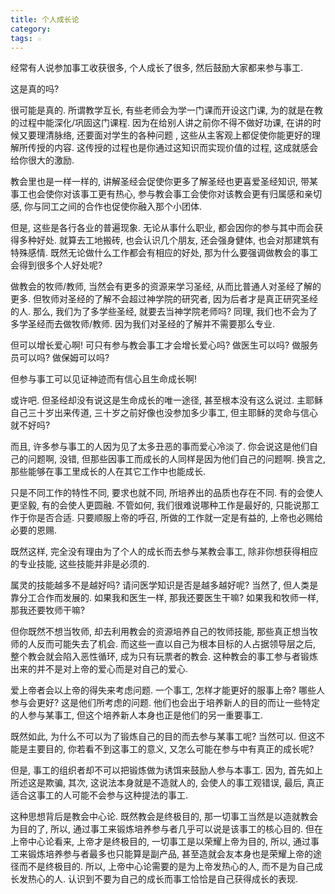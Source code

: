 ```yaml
---
title: 个人成长论
category: 
tags: ☆
---
```


经常有人说参加事工收获很多, 个人成长了很多, 然后鼓励大家都来参与事工.

这是真的吗?

很可能是真的. 所谓教学互长, 有些老师会为学一门课而开设这门课, 为的就是在教的过程中能深化/巩固这门课程. 因为在给别人讲之前你不得不做好功课, 在讲的时候又要理清脉络, 还要面对学生的各种问题
,  这些从主客观上都促使你能更好的理解所传授的内容. 这传授的过程也是你通过这知识而实现价值的过程, 这成就感会给你很大的激励.

教会里也是一样一样的, 讲解圣经会促使你更多了解圣经也更喜爱圣经知识, 带某事工也会使你对该事工更有热心, 参与教会事工会使你对该教会更有归属感和亲切感, 你与同工之间的合作也促使你融入那个小团体.

但是, 这些是各行各业的普遍现象.  无论从事什么职业, 都会因你的参与其中而会获得多种好处. 就算去工地搬砖, 也会认识几个朋友, 还会强身健体, 也会对那建筑有特殊感情. 既然无论做什么工作都会有相应的好处, 那为什么要强调做教会的事工会得到很多个人好处呢?

做教会的牧师/教师, 当然会有更多的资源来学习圣经, 从而比普通人对圣经了解的更多. 但牧师对圣经的了解不会超过神学院的研究者, 因为后者才是真正研究圣经的人. 那么, 我们为了多学些圣经, 就要去当神学院老师吗? 同理, 我们也不会为了多学圣经而去做牧师/教师. 因为我们对圣经的了解并不需要那么专业.

但可以增长爱心啊! 可只有参与教会事工才会增长爱心吗? 做医生可以吗? 做服务员可以吗? 做保姆可以吗?

但参与事工可以见证神迹而有信心且生命成长啊!

或许吧. 但圣经却没有说这是生命成长的唯一途径, 甚至根本没有这么说过. 主耶稣自己三十岁出来传道, 三十岁之前好像也没参加多少事工, 但主耶稣的灵命与信心就不好吗?

而且, 许多参与事工的人因为见了太多丑恶的事而爱心冷淡了. 你会说这是他们自己的问题啊, 没错, 但那些因事工而成长的人同样是因为他们自己的问题啊. 换言之, 那些能够在事工里成长的人在其它工作中也能成长.

只是不同工作的特性不同, 要求也就不同, 所培养出的品质也存在不同. 有的会使人更坚毅, 有的会使人更圆融. 不管如何, 我们很难说哪种工作是最好的, 只能说那工作于你是否合适. 只要顺服上帝的呼召, 所做的工作就一定是有益的, 上帝也必赐给必要的恩赐.

既然这样, 完全没有理由为了个人的成长而去参与某教会事工, 除非你想获得相应的专业技能, 这些技能并非是必须的.

属灵的技能越多不是越好吗? 请问医学知识是否是越多越好呢? 当然了, 但人类是靠分工合作而发展的. 如果我和医生一样, 那我还要医生干嘛? 如果我和牧师一样, 那我还要牧师干嘛?

但你既然不想当牧师, 却去利用教会的资源培养自己的牧师技能, 那些真正想当牧师的人反而可能失去了机会. 而这些一直以自己为根本目标的人占据领导层之后, 整个教会就会陷入恶性循环, 成为只有玩票者的教会. 这种教会的事工参与者锻炼出来的并不是对上帝的爱心而是对自己的爱心.

爱上帝者会以上帝的得失来考虑问题. 一个事工, 怎样才能更好的服事上帝? 哪些人参与会更好? 这是他们所考虑的问题. 他们也会出于培养新人的目的而让一些特定的人参与某事工, 但这个培养新人本身也正是他们的另一重要事工.

既然如此, 为什么不可以为了锻炼自己的目的而去参与某事工呢? 当然可以. 但这不能是主要目的, 你若看不到这事工的意义, 又怎么可能在参与中有真正的成长呢?

但是, 事工的组织者却不可以把锻炼做为诱饵来鼓励人参与本事工. 因为, 首先如上所述这是欺骗, 其次, 这说法本身就是不造就人的, 会使人的事工观错误, 最后, 真正适合这事工的人可能不会参与这种提法的事工.

这种思想背后是教会中心论. 既然教会是终极目的, 那一切事工当然是以造就教会为目的了, 所以, 通过事工来锻炼培养参与者几乎可以说是该事工的核心目的. 但在上帝中心论看来, 上帝才是终极目的, 一切事工是以荣耀上帝为目的, 所以, 通过事工来锻炼培养参与者最多也只能算是副产品, 甚至造就会友本身也是荣耀上帝的途径而不是终极目的.  所以, 上帝中心论需要的是为上帝发热心的人, 而不是为自己成长发热心的人. 认识到不要为自己的成长而事工恰恰是自己获得成长的表现.
